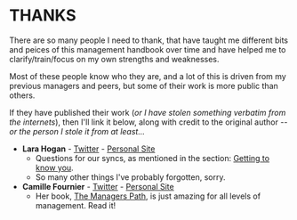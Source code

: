 # THANKS

There are so many people I need to thank, that have taught me different bits and peices of this management handbook over time and have helped me to clarify/train/focus on my own strengths and weaknesses.

Most of these people know who they are, and a lot of this is driven from my previous managers and peers, but some of their work is more public than others.

If they have published their work (_or I have stolen something verbatim from the internets_), then I'll link it below, along with credit to the original author -- _or the person I stole it from at least..._

* **Lara Hogan** - [Twitter](https://twitter.com/lara_hogan) - [Personal Site](https://larahogan.me/)
  * Questions for our syncs, as mentioned in the section: [Getting to know you](templates/gettingtoknowyou.md).
  * So many other things I've probably forgotten, sorry.
* **Camille Fournier** - [Twitter](https://twitter.com/skamille) - [Personal Site](http://www.camilletalk.com/)
  * Her book, [The Managers Path](https://www.amazon.com/Managers-Path-Leaders-Navigating-Growth-ebook/dp/B06XP3GJ7F/ref=as_li_ss_tl), is just amazing for all levels of management. Read it!
